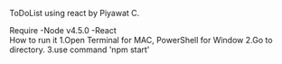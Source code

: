 ﻿ToDoList using react by Piyawat C.

Require
 -Node v4.5.0
 -React  
How to run it
 1.Open Terminal for MAC, PowerShell for Window
 2.Go to directory.
 3.use command 'npm start'